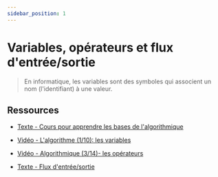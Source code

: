 ```yaml
---
sidebar_position: 1
---
```


# Variables, opérateurs et flux d'entrée/sortie

> En informatique, les variables sont des symboles qui associent un nom (l'identifiant) à une valeur. 

## Ressources 

* [Texte - Cours pour apprendre les bases de l'algorithmique](https://algo.developpez.com/tutoriels/initiation/#LIII-C)

* [Vidéo - L'algorithme (1/10): les variables](https://www.youtube.com/watch?v=EPOs1Fln05w)

* [Vidéo - Algorithmique (3/14)- les opérateurs](https://www.youtube.com/watch?v=ae-2hgbiY6s)

* [Texte - Flux d'entrée/sortie](http://www.lephpfacile.com/manuel-php/features.commandline.io-streams.php)
